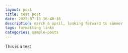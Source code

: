 ```yaml
---
layout: post
title: test post
date: 2025-07-13 16:40:16
description: march & april, looking forward to summer
tags: formatting links
categories: sample-posts
---
```


This is a test
